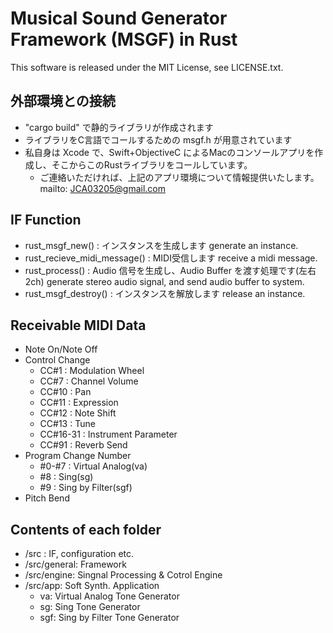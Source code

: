 # Musical Sound Generator Framework (MSGF) in Rust

This software is released under the MIT License, see LICENSE.txt.

## 外部環境との接続

- "cargo build" で静的ライブラリが作成されます
- ライブラリをC言語でコールするための msgf.h が用意されています
- 私自身は Xcode で、Swift+ObjectiveC によるMacのコンソールアプリを作成し、そこからこのRustライブラリをコールしています。
    - ご連絡いただければ、上記のアプリ環境について情報提供いたします。mailto: JCA03205@gmail.com

## IF Function

- rust_msgf_new() : インスタンスを生成します generate an instance.
- rust_recieve_midi_message() : MIDI受信します receive a midi message.
- rust_process() : Audio 信号を生成し、Audio Buffer を渡す処理です(左右2ch) generate stereo audio signal, and send audio buffer to system. 
- rust_msgf_destroy() : インスタンスを解放します release an instance.

## Receivable MIDI Data

- Note On/Note Off
- Control Change
    - CC#1 : Modulation Wheel
    - CC#7 : Channel Volume
    - CC#10 : Pan
    - CC#11 : Expression
    - CC#12 : Note Shift
    - CC#13 : Tune
    - CC#16-31 : Instrument Parameter
    - CC#91 : Reverb Send
- Program Change Number
    - #0-#7 : Virtual Analog(va)
    - #8    : Sing(sg)
    - #9    : Sing by Filter(sgf)
- Pitch Bend

## Contents of each folder

- /src : IF, configuration etc.
- /src/general: Framework
- /src/engine: Singnal Processing & Cotrol Engine
- /src/app: Soft Synth. Application
    - va: Virtual Analog Tone Generator
    - sg: Sing Tone Generator
    - sgf: Sing by Filter Tone Generator
